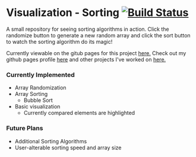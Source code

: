 # Visualization - Sorting [![Build Status](https://travis-ci.com/JohnTHenkel/Visualization-Sorting.svg?branch=master)](https://travis-ci.com/JohnTHenkel/Visualization-Sorting)
A small repository for seeing sorting algorithms 
in action. Click the randomize button to generate a new random array and click the sort button to watch the sorting algorithm do its magic!

Currently viewable on the gitub pages for this project [here.](https://johnthenkel.github.io/Visualization-Sorting/) Check out my github pages profile [here](https://johnthenkel.github.io/) and other projects I've worked on [here.](https://github.com/JohnTHenkel)

### Currently Implemented
* Array Randomization
* Array Sorting
    * Bubble Sort
* Basic visualization
    * Currently compared elements are highlighted
### Future Plans
* Additional Sorting Algorithms
* User-alterable sorting speed and array size